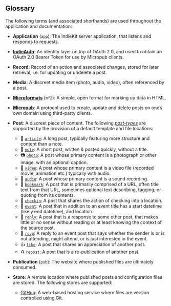 ## Glossary

The following terms (and associated shorthands) are used throughout the application and documentation:

* **Application** (`app`): The IndieKit server application, that listens and responds to requests.

* **[IndieAuth](https://www.w3.org/TR/indieauth/)**: An identity layer on top of OAuth 2.0, and used to obtain an OAuth 2.0 Bearer Token for use by Micropub clients.

* **Record**: Record of an action and associated changes, stored for later retrieval, i.e. for updating or undelete a post.

* **Media**: A discreet media item (photo, audio, video), often referenced by a post.

* **[Microformats](http://microformats.org/)** (`mf2`): A simple, open format for marking up data in HTML.

* **[Micropub](https://www.w3.org/TR/micropub/)**: A protocol used to create, update and delete posts on one’s own domain using third-party clients.

* **Post**: A discreet piece of content. The following [*post-types*](https://indieweb.org/posts) are supported by the provision of a default template and file locations:
  * 📄 [`article`](https://indieweb.org/article): A long post, typically featuring more structure and content than a note.
  * 📔 [`note`](https://indieweb.org/note): A short post, written & posted quickly, without a title.
  * 📷 [`photo`](https://indieweb.org/photo): A post whose primary content is a photograph or other image, with an optional caption.
  * 🎥 [`video`](https://indieweb.org/video): A post whose primary content is a video file (recorded movie, animation etc.) typically with audio.
  * 🎤 [`audio`](https://indieweb.org/audio): A post whose primary content is a sound recording.
  * 🔖 [`bookmark`](https://indieweb.org/bookmark): A post that is primarily comprised of a URL, often title text from that URL, sometimes optional text describing, tagging, or quoting from its contents.
  * 🚩 [`checkin`](https://indieweb.org/checkin): A post that shares the action of checking into a location.
  * 📅 [`event`](https://indieweb.org/event): A post that in addition to an event title has a start datetime (likely end datetime), and location.
  * 💬 [`reply`](https://indieweb.org/reply): A post that is a response to some other post, that makes little or no sense without reading or at least knowing the context of the source post.
  * 💌 [`rsvp`](https://indieweb.org/rsvp): A reply to an event post that says whether the sender is or is not attending, might attend, or is just interested in the event.
  * 👍 [`like`](https://indieweb.org/like): A post that shares an appreciation of another post.
  * ♻️ [`repost`](https://indieweb.org/repost): A post that is a re-publication of another post.

* **Publication** (`pub`): The website where published files are ultimately consumed.

* **Store**: A remote location where published posts and configuration files are stored. The following stores are supported:
  * [GitHub](https://github.com): A web-based hosting service where files are version controlled using Git.
